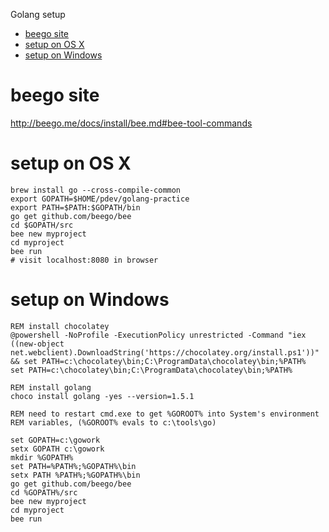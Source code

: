 <!-- START doctoc generated TOC please keep comment here to allow auto update -->
<!-- DON'T EDIT THIS SECTION, INSTEAD RE-RUN doctoc TO UPDATE -->
Golang setup

- [beego site](#beego-site)
- [setup on OS X](#setup-on-os-x)
- [setup on Windows](#setup-on-windows)

<!-- END doctoc generated TOC please keep comment here to allow auto update -->

beego site
==========

<http://beego.me/docs/install/bee.md#bee-tool-commands>

setup on OS X
=============

    brew install go --cross-compile-common
    export GOPATH=$HOME/pdev/golang-practice
    export PATH=$PATH:$GOPATH/bin
    go get github.com/beego/bee
    cd $GOPATH/src
    bee new myproject
    cd myproject
    bee run
    # visit localhost:8080 in browser

setup on Windows
================

    REM install chocolatey
    @powershell -NoProfile -ExecutionPolicy unrestricted -Command "iex ((new-object net.webclient).DownloadString('https://chocolatey.org/install.ps1'))" && set PATH=c:\chocolatey\bin;C:\ProgramData\chocolatey\bin;%PATH%
    set PATH=c:\chocolatey\bin;C:\ProgramData\chocolatey\bin;%PATH%

    REM install golang
    choco install golang -yes --version=1.5.1

    REM need to restart cmd.exe to get %GOROOT% into System's environment
    REM variables, (%GOROOT% evals to c:\tools\go)

    set GOPATH=c:\gowork
    setx GOPATH c:\gowork
    mkdir %GOPATH%
    set PATH=%PATH%;%GOPATH%\bin
    setx PATH %PATH%;%GOPATH%\bin
    go get github.com/beego/bee
    cd %GOPATH%/src
    bee new myproject
    cd myproject
    bee run

